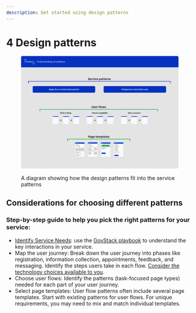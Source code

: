 ```yaml
---
description: Get started using design patterns
---
```


# 4 Design patterns

<figure><img src="../../.gitbook/assets/How our patterns work 3 (1).png" alt=""><figcaption><p>A diagram showing how the design patterns fit into the service patterns</p></figcaption></figure>

## **Considerations for choosing different patterns**

### **Step-by-step guide to help you pick the right patterns for your service:**

* [Identify Service Needs](../3-service-design-good-practice-guidelines/3.1-user-centred-design): use the [GovStack playbook](https://app.gitbook.com/s/4D3oEcPGpYoKnwkQmCzJ/govstack-implementation-playbook/adopt-govstack/design-and-delivery/user-journeys) to understand the key interactions in your service.
* Map the user journey: Break down the user journey into phases like registration, information collection, appointments, feedback, and messaging. Identify the steps users take in each flow. [Consider the technology choices available to you](../3-service-design-good-practice-guidelines/3.4-technology-choices).
* Choose user flows: Identify the patterns (task-focused page types) needed for each part of your user journey.
* Select page templates: User flow patterns often include several page templates. Start with existing patterns for user flows. For unique requirements, you may need to mix and match individual templates.
